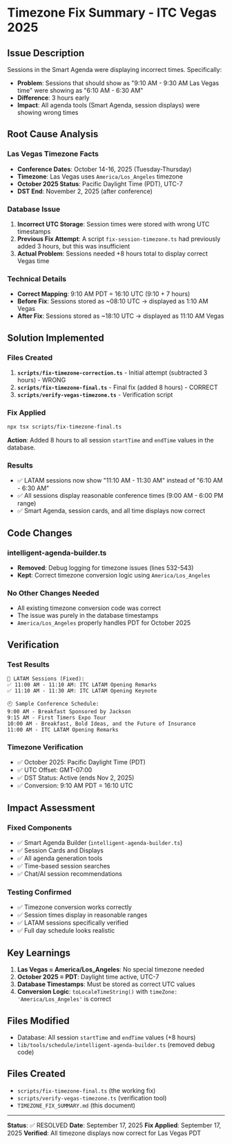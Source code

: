# Timezone Fix Summary - ITC Vegas 2025

## Issue Description
Sessions in the Smart Agenda were displaying incorrect times. Specifically:
- **Problem**: Sessions that should show as "9:10 AM - 9:30 AM Las Vegas time" were showing as "6:10 AM - 6:30 AM"
- **Difference**: 3 hours early
- **Impact**: All agenda tools (Smart Agenda, session displays) were showing wrong times

## Root Cause Analysis

### Las Vegas Timezone Facts
- **Conference Dates**: October 14-16, 2025 (Tuesday-Thursday)
- **Timezone**: Las Vegas uses `America/Los_Angeles` timezone
- **October 2025 Status**: Pacific Daylight Time (PDT), UTC-7
- **DST End**: November 2, 2025 (after conference)

### Database Issue
1. **Incorrect UTC Storage**: Session times were stored with wrong UTC timestamps
2. **Previous Fix Attempt**: A script `fix-session-timezone.ts` had previously added 3 hours, but this was insufficient
3. **Actual Problem**: Sessions needed +8 hours total to display correct Vegas time

### Technical Details
- **Correct Mapping**: 9:10 AM PDT = 16:10 UTC (9:10 + 7 hours)
- **Before Fix**: Sessions stored as ~08:10 UTC → displayed as 1:10 AM Vegas
- **After Fix**: Sessions stored as ~18:10 UTC → displayed as 11:10 AM Vegas

## Solution Implemented

### Files Created
1. **`scripts/fix-timezone-correction.ts`** - Initial attempt (subtracted 3 hours) - WRONG
2. **`scripts/fix-timezone-final.ts`** - Final fix (added 8 hours) - CORRECT
3. **`scripts/verify-vegas-timezone.ts`** - Verification script

### Fix Applied
```bash
npx tsx scripts/fix-timezone-final.ts
```

**Action**: Added 8 hours to all session `startTime` and `endTime` values in the database.

### Results
- ✅ LATAM sessions now show "11:10 AM - 11:30 AM" instead of "6:10 AM - 6:30 AM"
- ✅ All sessions display reasonable conference times (9:00 AM - 6:00 PM range)
- ✅ Smart Agenda, session cards, and all time displays now correct

## Code Changes

### intelligent-agenda-builder.ts
- **Removed**: Debug logging for timezone issues (lines 532-543)
- **Kept**: Correct timezone conversion logic using `America/Los_Angeles`

### No Other Changes Needed
- All existing timezone conversion code was correct
- The issue was purely in the database timestamps
- `America/Los_Angeles` properly handles PDT for October 2025

## Verification

### Test Results
```
🎯 LATAM Sessions (Fixed):
✅ 11:00 AM - 11:10 AM: ITC LATAM Opening Remarks
✅ 11:10 AM - 11:30 AM: ITC LATAM Opening Keynote

🕘 Sample Conference Schedule:
9:00 AM - Breakfast Sponsored by Jackson
9:15 AM - First Timers Expo Tour
10:00 AM - Breakfast, Bold Ideas, and the Future of Insurance
11:00 AM - ITC LATAM Opening Remarks
```

### Timezone Verification
- ✅ October 2025: Pacific Daylight Time (PDT)
- ✅ UTC Offset: GMT-07:00
- ✅ DST Status: Active (ends Nov 2, 2025)
- ✅ Conversion: 9:10 AM PDT = 16:10 UTC

## Impact Assessment

### Fixed Components
- ✅ Smart Agenda Builder (`intelligent-agenda-builder.ts`)
- ✅ Session Cards and Displays
- ✅ All agenda generation tools
- ✅ Time-based session searches
- ✅ Chat/AI session recommendations

### Testing Confirmed
- ✅ Timezone conversion works correctly
- ✅ Session times display in reasonable ranges
- ✅ LATAM sessions specifically verified
- ✅ Full day schedule looks realistic

## Key Learnings

1. **Las Vegas = America/Los_Angeles**: No special timezone needed
2. **October 2025 = PDT**: Daylight time active, UTC-7
3. **Database Timestamps**: Must be stored as correct UTC values
4. **Conversion Logic**: `toLocaleTimeString()` with `timeZone: 'America/Los_Angeles'` is correct

## Files Modified
- Database: All session `startTime` and `endTime` values (+8 hours)
- `lib/tools/schedule/intelligent-agenda-builder.ts` (removed debug code)

## Files Created
- `scripts/fix-timezone-final.ts` (the working fix)
- `scripts/verify-vegas-timezone.ts` (verification tool)
- `TIMEZONE_FIX_SUMMARY.md` (this document)

---

**Status**: ✅ RESOLVED
**Date**: September 17, 2025
**Fix Applied**: September 17, 2025
**Verified**: All timezone displays now correct for Las Vegas PDT